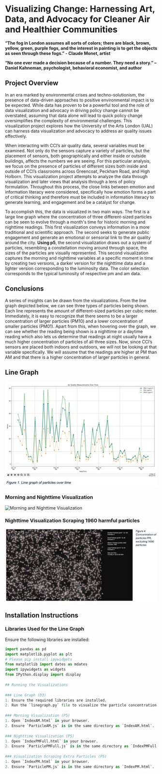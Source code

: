 # Visualizing Change: Harnessing Art, Data, and Advocacy for Cleaner Air and Healthier Communities

**“The fog in London assumes all sorts of colors; there are black, brown, yellow, green, purple fogs, and the interest in painting is to get the objects as seen through these fogs.” - Claude Monet, artist**

**“No one ever made a decision because of a number. They need a story.” – Daniel Kahneman, psychologist, behavioral economist, and author**

## Project Overview

In an era marked by environmental crises and techno-solutionism, the presence of data-driven approaches to positive environmental impact is to be expected. While data has proven to be a powerful tool and the role of data visualization and advocacy in driving policy change cannot be overstated, assuming that data alone will lead to quick policy change oversimplifies the complexity of environmental challenges. This visualization project explores how the University of the Arts London (UAL) can harness data visualization and advocacy to address air quality issues effectively.

When interacting with CCI’s air quality data, several variables must be examined. Not only do the sensors capture a variety of particles, but the placement of sensors, both geographically and either inside or outside buildings, affects the numbers we are seeing. For this particular analysis, we focus on the presence of particles of different sizes both inside and outside of CCI’s classrooms across Greencoat, Peckham Road, and High Holborn. This visualization project attempts to analyze the data through visualization and later views that analysis through a lens of policy formulation. Throughout this process, the close links between emotion and information literacy were considered, specifically how emotion forms a part of critical thinking and therefore must be included in information literacy to generate learning, and engagement and be a catalyst for change.

To accomplish this, the data is visualized in two main ways. The first is a large line graph where the concentration of three different-sized particles can be seen to evolve through a month's time for historic morning and nighttime readings. This first visualization conveys information in a more traditional and scientific approach. The second seeks to generate public engagement and generate an emotional or sensorial link to the air quality around the city. **Using p5**, the second visualization draws out a system of particles, resembling a constellation moving around through space, the sizes of the particles are visually represented. This second visualization captures the morning and nighttime variables at a specific moment in time by creating two versions, a darker version for the nighttime data and a lighter version corresponding to the luminosity data. The color selection corresponds to the typical luminosity of respective pm and am data.

## Conclusions
A series of insights can be drawn from the visualizations. From the line graph depicted below, we can see three types of particles being shown. Each line represents the amount of different-sized particles per cubic meter. Immediately, it is easy to recognize that there seems to be a larger concentration of larger particles (PM10) and a lower concentration of smaller particles (PM01). Apart from this, when hovering over the graph, we can see whether the reading being shown is a nighttime or a daytime reading which also lets us determine that readings at night usually have a much higher concentration of particles of all three sizes. Now, since CCI’s sensors are placed both indoors and outdoors, we will not be looking at that variable specifically. We will assume that the readings are higher at PM than AM and that there is a higher concentration of larger particles in general.

## Line Graph
![Line Graph](/Images/linegraph.png)

### Morning and Nighttime Visualization
![Morning and Nighttime Visualization](/Images/AM_PMVisualization.png)

### Nighttime Visualization Scraping 1960 harmful particles
![Nighttime Visualization Scraping 1960 harmful particles](/Images/PMVisualizationScrapingExcess.png)


## Installation Instructions

### Libraries Used for the Line Graph

Ensure the following libraries are installed:
```python
import pandas as pd
import matplotlib.pyplot as plt
# Please pip install ipywidgets
from matplotlib import dates as mdates
import ipywidgets as widgets
from IPython.display import display

## Running the Visualizations

### Line Graph (D3)
1. Ensure the required libraries are installed.
2. Run the `linegraph.py` file to visualize the particle concentration over time.

### Morning Visualization (P5)
1. Open `IndexAM.html` in your browser.
2. Ensure `ParticleAM.js` is in the same directory as `IndexAM.html`.

### Nighttime Visualization (P5)
1. Open `IndexPMFull.html` in your browser.
2. Ensure `ParticlePMFull.js` is in the same directory as `IndexPMFull.html`.

### Visualization Scraping Extra Particles (P5)
1. Open `IndexPM.html` in your browser.
2. Ensure `ParticlePM.js` is in the same directory as `IndexPM.html`.

